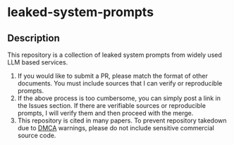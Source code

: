 # leaked-system-prompts

## Description

This repository is a collection of leaked system prompts from widely used LLM based services.

1. If you would like to submit a PR, please match the format of other documents. You must include sources that I can verify or reproducible prompts.
2. If the above process is too cumbersome, you can simply post a link in the Issues section. If there are verifiable sources or reproducible prompts, I will verify them and then proceed with the merge.
3. This repository is cited in many papers. To prevent repository takedown due to [DMCA](https://docs.github.com/en/site-policy/content-removal-policies/dmca-takedown-policy) warnings, please do not include sensitive commercial source code.

